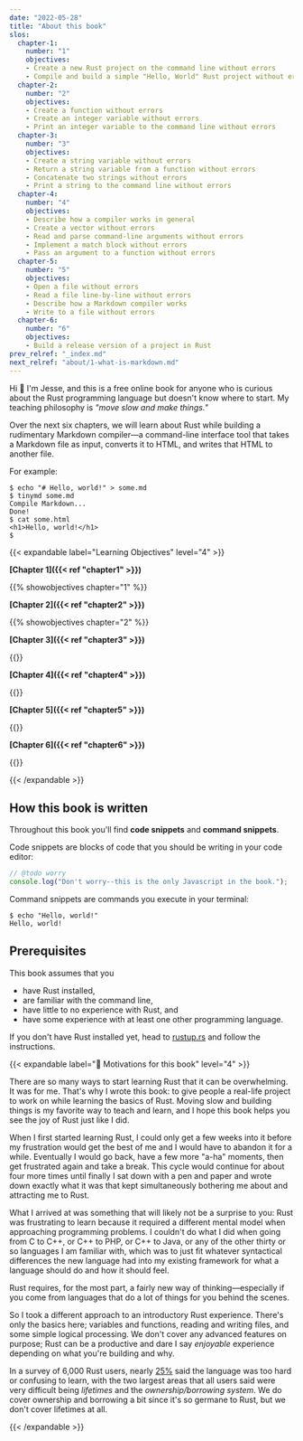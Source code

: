 ```yaml
---
date: "2022-05-28"
title: "About this book"
slos:
  chapter-1:
    number: "1"
    objectives:
    - Create a new Rust project on the command line without errors 
    - Compile and build a simple "Hello, World" Rust project without errors
  chapter-2:
    number: "2"
    objectives:
    - Create a function without errors
    - Create an integer variable without errors
    - Print an integer variable to the command line without errors
  chapter-3:
    number: "3"
    objectives:
    - Create a string variable without errors
    - Return a string variable from a function without errors
    - Concatenate two strings without errors
    - Print a string to the command line without errors
  chapter-4:
    number: "4"
    objectives:
    - Describe how a compiler works in general
    - Create a vector without errors
    - Read and parse command-line arguments without errors
    - Implement a match block without errors
    - Pass an argument to a function without errors
  chapter-5:
    number: "5"
    objectives:
    - Open a file without errors
    - Read a file line-by-line without errors
    - Describe how a Markdown compiler works
    - Write to a file without errors
  chapter-6:
    number: "6"
    objectives:
    - Build a release version of a project in Rust
prev_relref: "_index.md"
next_relref: "about/1-what-is-markdown.md"
---
```


Hi 👋 I'm Jesse, and this is a free online book for anyone who is curious about 
the Rust programming language but doesn't know where to start. My teaching 
philosophy is _"move slow and make things."_

Over the next six chapters, we will learn about Rust while building a 
rudimentary Markdown compiler&mdash;a command-line interface tool that takes 
a Markdown file as input, converts it to HTML, and writes that HTML to another 
file.

For example:

```
$ echo "# Hello, world!" > some.md
$ tinymd some.md
Compile Markdown...
Done!
$ cat some.html
<h1>Hello, world!</h1>
$ 
```

{{< expandable label="Learning Objectives" level="4" >}}

**[Chapter 1]({{< ref "chapter1" >}})**

{{% showobjectives chapter="1" %}}

**[Chapter 2]({{< ref "chapter2" >}})**

{{% showobjectives chapter="2" %}}

**[Chapter 3]({{< ref "chapter3" >}})**

{{<showobjectives chapter="3">}}

**[Chapter 4]({{< ref "chapter4" >}})**

{{<showobjectives chapter="4">}}

**[Chapter 5]({{< ref "chapter5" >}})**

{{<showobjectives chapter="5">}}

**[Chapter 6]({{< ref "chapter6" >}})**

{{<showobjectives chapter="6">}}

{{< /expandable >}}

## How this book is written

Throughout this book you'll find **code snippets** and **command snippets**. 

Code snippets are blocks of code that you should be writing in your code editor: 

```javascript
// @todo worry
console.log("Don't worry--this is the only Javascript in the book.");
```

Command snippets are commands you execute in your terminal:

```
$ echo "Hello, world!"
Hello, world!
```

## Prerequisites

This book assumes that you

* have Rust installed,
* are familiar with the command line,
* have little to no experience with Rust, and
* have some experience with at least one other programming language.

If you don't have Rust installed yet, head to [rustup.rs](https://rustup.rs/#) 
and follow the instructions. 

{{< expandable label="🤍 Motivations for this book" level="4" >}}

There are so many ways to start learning Rust that it can be overwhelming. It was 
for me. That's why I wrote this book: to give people a real-life project to 
work on while learning the basics of Rust. Moving slow and building things is 
my favorite way to teach and learn, and I hope this book helps you see the joy 
of Rust just like I did.

When I first started learning Rust, I could only get a few weeks into it before my 
frustration would get the best of me and I would have to abandon it for a while. 
Eventually I would go back, have a few more "a-ha" moments, then get 
frustrated again and take a break. This cycle would continue for about four more 
times until finally I sat down with a pen and paper and wrote down exactly what it 
was that kept simultaneously bothering me about and attracting me to Rust. 

What I arrived at was something that will likely not be a surprise to you: Rust 
was frustrating to learn because it required a different mental model when approaching 
programming problems. I couldn't do what I did when going from C to C++, or C++ to PHP, 
or C++ to Java, or any of the other thirty or so languages I am familiar with, which 
was to just fit whatever syntactical differences the new language had into my 
existing framework for what a language should do and how it should feel. 

Rust requires, for the most part, a fairly new way of thinking&mdash;especially 
if you come from languages that do a lot of things for you behind the scenes.

So I took a different approach to an introductory Rust experience. There's only 
the basics here; variables and functions, reading and writing files, and 
some simple logical processing. We don't cover any advanced features on purpose; 
Rust can be a productive and dare I say _enjoyable_ experience depending on what 
you're building and why. 

In a survey of 6,000 Rust users, nearly [25%](https://www.infoworld.com/article/3324488/rust-language-is-too-hard-to-learn-and-use-says-user-survey.html) said the language 
was too hard or confusing to learn, with the two largest areas that all users said 
were very difficult being *lifetimes* and the *ownership/borrowing system*. We 
do cover ownership and borrowing a bit since it's so germane to Rust, but we don't 
cover lifetimes at all. 

{{< /expandable >}}
